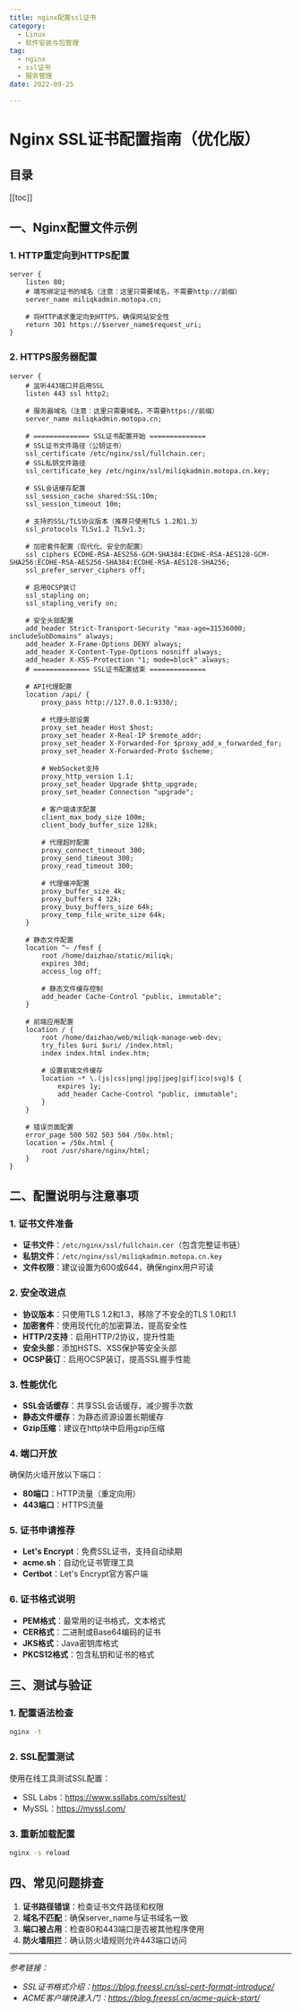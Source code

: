 ```yaml
---
title: nginx配置ssl证书
category:
  - Linux
  - 软件安装与包管理
tag:
  - nginx
  - ssl证书
  - 服务管理
date: 2022-09-25

---
```


# Nginx SSL证书配置指南（优化版）

## 目录

[[toc]]

## 一、Nginx配置文件示例

### 1. HTTP重定向到HTTPS配置
```nginx
server {
    listen 80;
    # 填写绑定证书的域名（注意：这里只需要域名，不需要http://前缀）
    server_name miliqkadmin.motopa.cn;
    
    # 将HTTP请求重定向到HTTPS，确保网站安全性
    return 301 https://$server_name$request_uri;
}
```

### 2. HTTPS服务器配置
```nginx
server {
    # 监听443端口并启用SSL
    listen 443 ssl http2;
    
    # 服务器域名（注意：这里只需要域名，不需要https://前缀）
    server_name miliqkadmin.motopa.cn;
    
    # ============== SSL证书配置开始 ==============
    # SSL证书文件路径（公钥证书）
    ssl_certificate /etc/nginx/ssl/fullchain.cer;
    # SSL私钥文件路径
    ssl_certificate_key /etc/nginx/ssl/miliqkadmin.motopa.cn.key;
    
    # SSL会话缓存配置
    ssl_session_cache shared:SSL:10m;
    ssl_session_timeout 10m;
    
    # 支持的SSL/TLS协议版本（推荐只使用TLS 1.2和1.3）
    ssl_protocols TLSv1.2 TLSv1.3;
    
    # 加密套件配置（现代化、安全的配置）
    ssl_ciphers ECDHE-RSA-AES256-GCM-SHA384:ECDHE-RSA-AES128-GCM-SHA256:ECDHE-RSA-AES256-SHA384:ECDHE-RSA-AES128-SHA256;
    ssl_prefer_server_ciphers off;
    
    # 启用OCSP装订
    ssl_stapling on;
    ssl_stapling_verify on;
    
    # 安全头部配置
    add_header Strict-Transport-Security "max-age=31536000; includeSubDomains" always;
    add_header X-Frame-Options DENY always;
    add_header X-Content-Type-Options nosniff always;
    add_header X-XSS-Protection "1; mode=block" always;
    # ============== SSL证书配置结束 ==============
    
    # API代理配置
    location /api/ {
        proxy_pass http://127.0.0.1:9330/;
        
        # 代理头部设置
        proxy_set_header Host $host;
        proxy_set_header X-Real-IP $remote_addr;
        proxy_set_header X-Forwarded-For $proxy_add_x_forwarded_for;
        proxy_set_header X-Forwarded-Proto $scheme;
        
        # WebSocket支持
        proxy_http_version 1.1;
        proxy_set_header Upgrade $http_upgrade;
        proxy_set_header Connection "upgrade";
        
        # 客户端请求配置
        client_max_body_size 100m;
        client_body_buffer_size 128k;
        
        # 代理超时配置
        proxy_connect_timeout 300;
        proxy_send_timeout 300;
        proxy_read_timeout 300;
        
        # 代理缓冲配置
        proxy_buffer_size 4k;
        proxy_buffers 4 32k;
        proxy_busy_buffers_size 64k;
        proxy_temp_file_write_size 64k;
    }
    
    # 静态文件配置
    location ^~ /fmsf {
        root /home/daizhao/static/miliqk;
        expires 30d;
        access_log off;
        
        # 静态文件缓存控制
        add_header Cache-Control "public, immutable";
    }
    
    # 前端应用配置
    location / {
        root /home/daizhao/web/miliqk-manage-web-dev;
        try_files $uri $uri/ /index.html;
        index index.html index.htm;
        
        # 设置前端文件缓存
        location ~* \.(js|css|png|jpg|jpeg|gif|ico|svg)$ {
            expires 1y;
            add_header Cache-Control "public, immutable";
        }
    }
    
    # 错误页面配置
    error_page 500 502 503 504 /50x.html;
    location = /50x.html {
        root /usr/share/nginx/html;
    }
}
```

## 二、配置说明与注意事项

### 1. 证书文件准备
- **证书文件**：`/etc/nginx/ssl/fullchain.cer`（包含完整证书链）
- **私钥文件**：`/etc/nginx/ssl/miliqkadmin.motopa.cn.key`
- **文件权限**：建议设置为600或644，确保nginx用户可读

### 2. 安全改进点
- **协议版本**：只使用TLS 1.2和1.3，移除了不安全的TLS 1.0和1.1
- **加密套件**：使用现代化的加密算法，提高安全性
- **HTTP/2支持**：启用HTTP/2协议，提升性能
- **安全头部**：添加HSTS、XSS保护等安全头部
- **OCSP装订**：启用OCSP装订，提高SSL握手性能

### 3. 性能优化
- **SSL会话缓存**：共享SSL会话缓存，减少握手次数
- **静态文件缓存**：为静态资源设置长期缓存
- **Gzip压缩**：建议在http块中启用gzip压缩

### 4. 端口开放
确保防火墙开放以下端口：
- **80端口**：HTTP流量（重定向用）
- **443端口**：HTTPS流量

### 5. 证书申请推荐
- **Let's Encrypt**：免费SSL证书，支持自动续期
- **acme.sh**：自动化证书管理工具
- **Certbot**：Let's Encrypt官方客户端

### 6. 证书格式说明
- **PEM格式**：最常用的证书格式，文本格式
- **CER格式**：二进制或Base64编码的证书
- **JKS格式**：Java密钥库格式
- **PKCS12格式**：包含私钥和证书的格式

## 三、测试与验证

### 1. 配置语法检查
```bash
nginx -t
```

### 2. SSL配置测试
使用在线工具测试SSL配置：
- SSL Labs：https://www.ssllabs.com/ssltest/
- MySSL：https://myssl.com/

### 3. 重新加载配置
```bash
nginx -s reload
```

## 四、常见问题排查

1. **证书路径错误**：检查证书文件路径和权限
2. **域名不匹配**：确保server_name与证书域名一致
3. **端口被占用**：检查80和443端口是否被其他程序使用
4. **防火墙阻拦**：确认防火墙规则允许443端口访问

---
*参考链接：*
- *SSL证书格式介绍：https://blog.freessl.cn/ssl-cert-format-introduce/*
- *ACME客户端快速入门：https://blog.freessl.cn/acme-quick-start/*